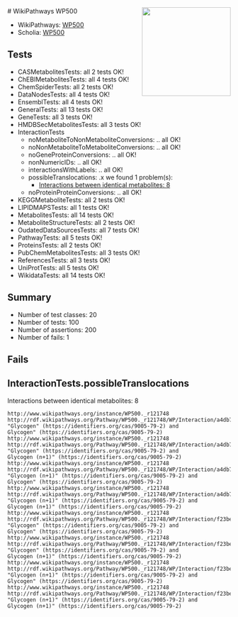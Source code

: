 <img style="float: right; width: 200px" src="https://upload.wikimedia.org/wikipedia/commons/thumb/8/83/Wplogo_with_text_500.png/640px-Wplogo_with_text_500.png" />
# WikiPathways WP500

* WikiPathways: [WP500](https://identifiers.org/wikipathways:WP500)
* Scholia: [WP500](https://scholia.toolforge.org/wikipathways/WP500)
## Tests
* CASMetabolitesTests: all 2 tests OK!
* ChEBIMetabolitesTests: all 4 tests OK!
* ChemSpiderTests: all 2 tests OK!
* DataNodesTests: all 4 tests OK!
* EnsemblTests: all 4 tests OK!
* GeneralTests: all 13 tests OK!
* GeneTests: all 3 tests OK!
* HMDBSecMetabolitesTests: all 3 tests OK!
* InteractionTests
    * noMetaboliteToNonMetaboliteConversions: .. all OK!
    * noNonMetaboliteToMetaboliteConversions: .. all OK!
    * noGeneProteinConversions: .. all OK!
    * nonNumericIDs: .. all OK!
    * interactionsWithLabels: .. all OK!
    * possibleTranslocations: .x we found 1 problem(s):
        * [Interactions between identical metabolites: 8](#d59038cb)
    * noProteinProteinConversions: .. all OK!
* KEGGMetaboliteTests: all 2 tests OK!
* LIPIDMAPSTests: all 1 tests OK!
* MetabolitesTests: all 14 tests OK!
* MetaboliteStructureTests: all 2 tests OK!
* OudatedDataSourcesTests: all 7 tests OK!
* PathwayTests: all 5 tests OK!
* ProteinsTests: all 2 tests OK!
* PubChemMetabolitesTests: all 3 tests OK!
* ReferencesTests: all 3 tests OK!
* UniProtTests: all 5 tests OK!
* WikidataTests: all 14 tests OK!


## Summary

* Number of test classes: 20
* Number of tests: 100
* Number of assertions: 200
* Number of fails: 1

## Fails

<a name="d59038cb" />

## InteractionTests.possibleTranslocations

Interactions between identical metabolites: 8
```
http://www.wikipathways.org/instance/WP500._r121748 http://rdf.wikipathways.org/Pathway/WP500._r121748/WP/Interaction/a4db7 "Glycogen" (https://identifiers.org/cas/9005-79-2) and 
Glycogen" (https://identifiers.org/cas/9005-79-2)
http://www.wikipathways.org/instance/WP500._r121748 http://rdf.wikipathways.org/Pathway/WP500._r121748/WP/Interaction/a4db7 "Glycogen" (https://identifiers.org/cas/9005-79-2) and 
Glycogen (n+1)" (https://identifiers.org/cas/9005-79-2)
http://www.wikipathways.org/instance/WP500._r121748 http://rdf.wikipathways.org/Pathway/WP500._r121748/WP/Interaction/a4db7 "Glycogen (n+1)" (https://identifiers.org/cas/9005-79-2) and 
Glycogen" (https://identifiers.org/cas/9005-79-2)
http://www.wikipathways.org/instance/WP500._r121748 http://rdf.wikipathways.org/Pathway/WP500._r121748/WP/Interaction/a4db7 "Glycogen (n+1)" (https://identifiers.org/cas/9005-79-2) and 
Glycogen (n+1)" (https://identifiers.org/cas/9005-79-2)
http://www.wikipathways.org/instance/WP500._r121748 http://rdf.wikipathways.org/Pathway/WP500._r121748/WP/Interaction/f23be "Glycogen" (https://identifiers.org/cas/9005-79-2) and 
Glycogen" (https://identifiers.org/cas/9005-79-2)
http://www.wikipathways.org/instance/WP500._r121748 http://rdf.wikipathways.org/Pathway/WP500._r121748/WP/Interaction/f23be "Glycogen" (https://identifiers.org/cas/9005-79-2) and 
Glycogen (n+1)" (https://identifiers.org/cas/9005-79-2)
http://www.wikipathways.org/instance/WP500._r121748 http://rdf.wikipathways.org/Pathway/WP500._r121748/WP/Interaction/f23be "Glycogen (n+1)" (https://identifiers.org/cas/9005-79-2) and 
Glycogen" (https://identifiers.org/cas/9005-79-2)
http://www.wikipathways.org/instance/WP500._r121748 http://rdf.wikipathways.org/Pathway/WP500._r121748/WP/Interaction/f23be "Glycogen (n+1)" (https://identifiers.org/cas/9005-79-2) and 
Glycogen (n+1)" (https://identifiers.org/cas/9005-79-2)
```

